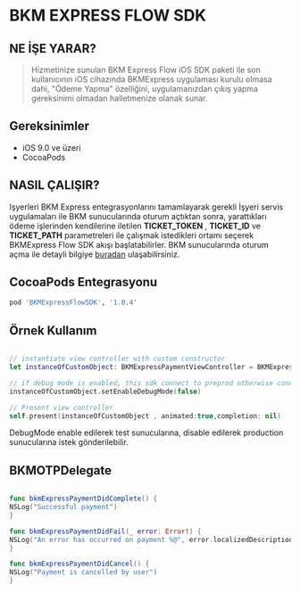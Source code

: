 # BKM EXPRESS FLOW SDK


## NE İŞE YARAR?

> Hizmetinize sunulan BKM Express Flow iOS SDK paketi ile son kullanıcının iOS cihazında BKMExpress uygulaması kurulu olmasa dahi, "Ödeme Yapma" özelliğini, uygulamanızdan çıkış yapma gereksinimi olmadan halletmenize olanak sunar.

## Gereksinimler

 - iOS 9.0 ve üzeri
 - CocoaPods
 
 ## NASIL ÇALIŞIR?
 
 Işyerleri BKM Express entegrasyonlarını tamamlayarak gerekli İşyeri servis uygulamaları ile BKM sunucularında oturum açtıktan sonra, yarattıkları ödeme işlerinden kendilerine iletilen **TICKET_TOKEN** , **TICKET_ID** ve **TICKET_PATH** parametreleri ile çalışmak istedikleri ortamı seçerek BKMExpress Flow SDK akışı başlatabilirler.
 BKM sunucularında oturum açma ile detayli bilgiye [buradan](https://test-api.bkmexpress.com.tr/docs) ulaşabilirsiniz.

## CocoaPods Entegrasyonu

```ruby
pod 'BKMExpressFlowSDK', '1.0.4'
```

## Örnek Kullanım

```swift

// instantiate view controller with custom constructor
let instanceOfCustomObject: BKMExpressPaymentViewController = BKMExpressPaymentViewController(bexTicketToken: kTICKET_TOKEN, bexTicketPath: kTICKET_PATH, bexTicketId :kTICKET_ID, delegate: self)

// if debug mode is enabled, this sdk connect to preprod otherwise connect to prod.
instanceOfCustomObject.setEnableDebugMode(false)

// Present view controller
self.present(instanceOfCustomObject , animated:true,completion: nil)

```
DebugMode enable edilerek test sunucularına, disable edilerek production sunucularına istek gönderilebilir.

## BKMOTPDelegate

```swift

func bkmExpressPaymentDidComplete() {
NSLog("Successful payment")
}

func bkmExpressPaymentDidFail(_ error: Error!) {
NSLog("An error has occurred on payment %@", error.localizedDescription)
}

func bkmExpressPaymentDidCancel() {
NSLog("Payment is cancelled by user")
}
```


